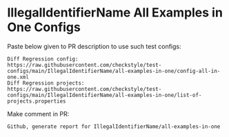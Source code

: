 # IllegalIdentifierName All Examples in One Configs
Paste below given to PR description to use such test configs:
```
Diff Regression config: https://raw.githubusercontent.com/checkstyle/test-configs/main/IllegalIdentifierName/all-examples-in-one/config-all-in-one.xml
Diff Regression projects: https://raw.githubusercontent.com/checkstyle/test-configs/main/IllegalIdentifierName/all-examples-in-one/list-of-projects.properties
```
Make comment in PR:
```
Github, generate report for IllegalIdentifierName/all-examples-in-one
```
